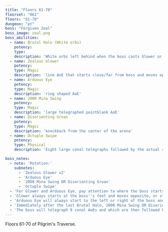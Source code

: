 ```yaml
---
title: "Floors 61-70"
floorset: "061"
floors: "61-70"
dungeon: "pt"
boss: "Forgiven Zeal"
boss_image: zeal.png
boss_abilities:
  - name: Brutal Halo (White orbs)
    potency: 
    type: 
    description: 'White orbs left behind when the boss casts Glower or Arduous Eye that explode into a screenwide ring'
  - name: Zealous Glower
    potency: 
    type: Magic
    description: 'line AoE that starts close/far from boss and moves opposite of it''s start'
  - name: Arduous Eye
    potency: 
    type: Magic
    description: 'ring shaped AoE'
  - name: 2000 Mina Swing
    potency: 
    type: Magic
    description: 'large telegraphed pointblank AoE'
  - name: Disorienting Groan
    potency: 
    type: Magic
    description: 'knockback from the center of the arena'
  - name: Octuple Swipe
    potency: 
    type: Physical
    description: 'Eight large conal telegraphs followed by the actual attacks'

boss_notes:
  - note: 'Rotation:'
    subnotes:
      - 'Zealous Glower x2'
      - 'Arduous Eye'
      - '2000 Mina Swing OR Disorienting Groan'
      - 'Octuple Swipe'
  - 'For Glower and Arduous Eye, pay attention to where the boss starts the lazer and in what direction it moves. Stand on the Brutal Halos (white orbs) that are left behind as they will explode into large rings in the order they were placed. The first orb to spawn will explode first. Move from orb to orb.'
  - 'Glower always starts at the boss''s feet and moves opposite, or starts opposite and moves towards his feet.'
  - 'Arduous Eye will always start to the left or right of the boss and travels clockwise or counterclockwise. Move into the first Brutal Halo orb and follow the path of the lazer'
  - 'Immediately after the last Brutal Halo, 2000 Mina Swing OR Disorienting Groan will be cast'
  - 'The boss will telegraph 8 conal AoEs and which are then followed by the actual attacks, and the rotation restarts.'
---
```


Floors 61-70 of Pilgrim's Traverse.
